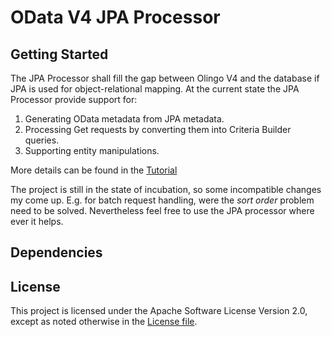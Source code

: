 # OData V4 JPA Processor
## Getting Started
The JPA Processor shall fill the gap between Olingo V4 and the database if JPA is used for object-relational mapping.
At the current state the JPA Processor provide support for:  
1. Generating OData metadata from JPA metadata.  
2. Processing Get requests by converting them into Criteria Builder queries.  
3. Supporting entity manipulations. 
 
More details can be found in the [Tutorial](/jpa-tutorial/Tutorials/Introduction/Introduction.md)    

The project is still in the state of incubation, so some incompatible changes my come up. E.g. for batch request handling, were the _sort order_ problem need to be solved. Nevertheless feel free to use the JPA processor where ever it helps.
## Dependencies
## License
This project is licensed under the Apache Software License Version 2.0, except as noted otherwise in the [License file](/LICENSE.txt).
